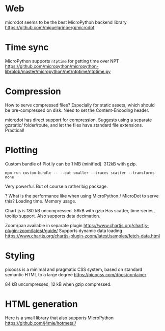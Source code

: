 

# Web
microdot seems to be the best MicroPython backend library
https://github.com/miguelgrinberg/microdot

# Time sync
MicroPython supports `ntptime` for getting time over NPT
https://github.com/micropython/micropython-lib/blob/master/micropython/net/ntptime/ntptime.py

# Compression

How to serve compressed files?
Especially for static assets, which should be pre-compressed on disk.
Need to set the Content-Encoding header.

microdot has direct support for compression.
Suggests using a separate gzstatic/ folder/route, and let the files have standard file extensions.
Practical!


# Plotting

Custom bundle of Plot.ly can be 1 MB (minified). 312kB with gzip.
```
npm run custom-bundle -- --out smaller --traces scatter --transforms none
```

Very powerful. But of course a rather big package.

? What is the performance like when using MicroPython / MicroDot to serve this?
Loading time. Memory usage.

Chart.js is 180 kB uncompressed. 56kB with gzip
Has scatter, time-series, tooltip support.
Also supports data decimation.

Zoom/pan available in separate plugin
https://www.chartjs.org/chartjs-plugin-zoom/latest/guide/
Supports dynamic data loading
https://www.chartjs.org/chartjs-plugin-zoom/latest/samples/fetch-data.html


# Styling

picocss is a minimal and pragmatic CSS system, based on standard semantic HTML to a large degree
https://picocss.com/docs/container

84 kB uncompressed, 12 kB when gzip compressed.

# HTML generation

Here is a small library that also supports MicroPython
https://github.com/j4mie/hotmetal/
